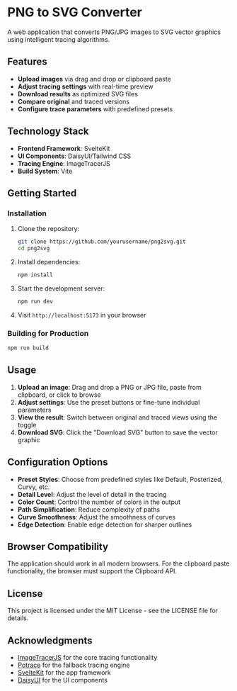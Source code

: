 # PNG to SVG Converter

A web application that converts PNG/JPG images to SVG vector graphics using intelligent tracing algorithms.

## Features

- **Upload images** via drag and drop or clipboard paste
- **Adjust tracing settings** with real-time preview
- **Download results** as optimized SVG files
- **Compare original** and traced versions
- **Configure trace parameters** with predefined presets

## Technology Stack

- **Frontend Framework**: SvelteKit
- **UI Components**: DaisyUI/Tailwind CSS
- **Tracing Engine**: ImageTracerJS
- **Build System**: Vite

## Getting Started

### Installation

1. Clone the repository:
   ```bash
   git clone https://github.com/yourusername/png2svg.git
   cd png2svg
   ```

2. Install dependencies:
   ```bash
   npm install
   ```

3. Start the development server:
   ```bash
   npm run dev
   ```

4. Visit `http://localhost:5173` in your browser

### Building for Production

```bash
npm run build
```

## Usage

1. **Upload an image**: Drag and drop a PNG or JPG file, paste from clipboard, or click to browse
2. **Adjust settings**: Use the preset buttons or fine-tune individual parameters
3. **View the result**: Switch between original and traced views using the toggle
4. **Download SVG**: Click the "Download SVG" button to save the vector graphic

## Configuration Options

- **Preset Styles**: Choose from predefined styles like Default, Posterized, Curvy, etc.
- **Detail Level**: Adjust the level of detail in the tracing
- **Color Count**: Control the number of colors in the output
- **Path Simplification**: Reduce complexity of paths
- **Curve Smoothness**: Adjust the smoothness of curves
- **Edge Detection**: Enable edge detection for sharper outlines

## Browser Compatibility

The application should work in all modern browsers. For the clipboard paste functionality, the browser must support the Clipboard API.

## License

This project is licensed under the MIT License - see the LICENSE file for details.

## Acknowledgments

- [ImageTracerJS](https://github.com/jankovicsandras/imagetracerjs) for the core tracing functionality
- [Potrace](https://github.com/kilobtye/potrace) for the fallback tracing engine
- [SvelteKit](https://kit.svelte.dev/) for the app framework
- [DaisyUI](https://daisyui.com/) for the UI components